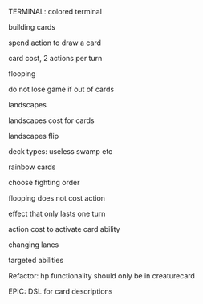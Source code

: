TERMINAL: colored terminal

building cards

spend action to draw a card

card cost, 2 actions per turn

flooping

do not lose game if out of cards

landscapes

landscapes cost for cards

landscapes flip

deck types: useless swamp etc

rainbow cards

choose fighting order

flooping does not cost action

effect that only lasts one turn

action cost to activate card ability

changing lanes

targeted abilities

Refactor: hp functionality should only be in creaturecard

EPIC: DSL for card descriptions
